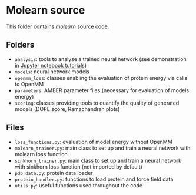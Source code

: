 # Molearn source

This folder contains *molearn* source code.

## Folders

- `analysis`: tools to analyse a trained neural network (see demonstration in [Jupyter notebook tutorials](https://github.com/Degiacomi-Lab/molearn_notebook))
- `models`: neural network models
- `openmm_loss`: classes enabling the evaluation of protein energy via calls to OpenMM
- `parameters`: AMBER parameter files (necessary for evaluation of models energy)
- `scoring`: classes providing tools to quantify the quality of generated models (DOPE score, Ramachandran plots)

## Files

- `loss_functions.py`: evaluation of model energy without OpenMM
- `molearn_trainer.py`: main class to set up and train a neural network with molearn loss function
- `sinkhorn_trainer.py`: main class to set up and train a neural network with sinkhorn loss function (not imported by default)
- `pdb_data.py`: protein data loader
- `protein_handler.py`: functions to load protein and force field data
- `utils.py`: useful functions used throughout the code
